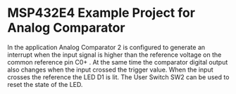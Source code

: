 # MSP432E4 Example Project for Analog Comparator

In the application Analog Comparator 2 is configured to generate an interrupt
 when the input signal is higher than the reference voltage on the common 
 reference pin C0+ . At the same time the comparator digital output also changes
 when the input crossed the trigger value. When the input crosses the reference
 the LED D1 is lit. The User Switch SW2 can be used to reset the state of the LED.


